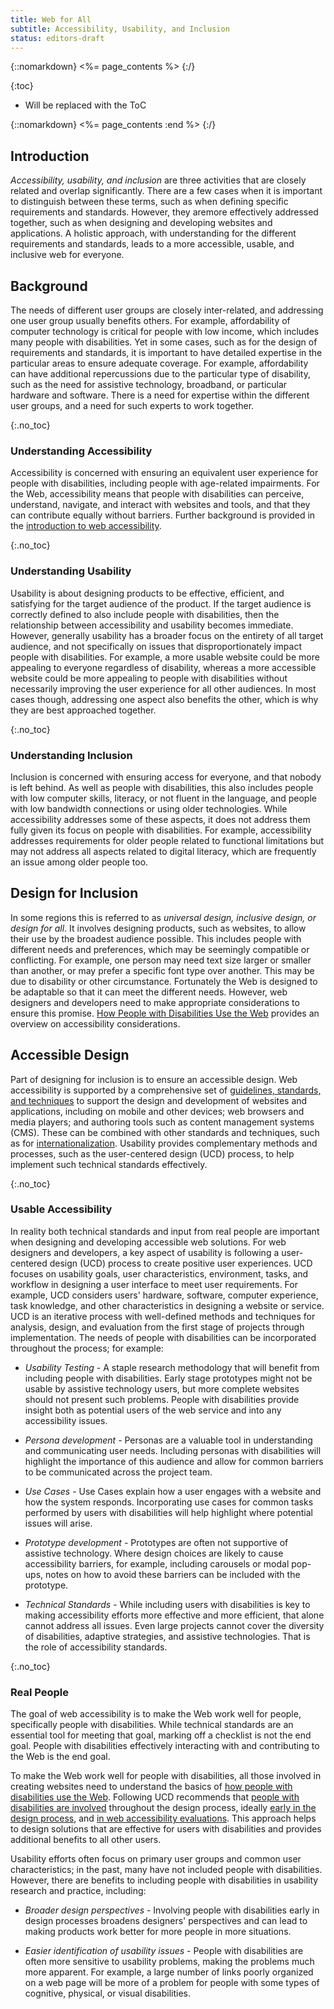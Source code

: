 ```yaml
---
title: Web for All
subtitle: Accessibility, Usability, and Inclusion
status: editors-draft
---
```


{::nomarkdown}
<%= page_contents %>
{:/}

{:toc}
* Will be replaced with the ToC

{::nomarkdown}
<%= page_contents :end %>
{:/}

## Introduction

*Accessibility, usability, and inclusion* are three activities that are closely related and overlap significantly. There are a few cases when it is important to distinguish between these terms, such as when defining specific requirements and standards. However, they aremore effectively addressed together, such as when designing and developing websites and applications. A holistic approach, with understanding for the different requirements and standards, leads to a more accessible, usable, and inclusive web for everyone.

## Background

The needs of different user groups are closely inter-related, and addressing one user group usually benefits others. For example, affordability of computer technology is critical for people with low income, which includes many people with disabilities. Yet in some cases, such as for the design of requirements and standards, it is important to have detailed expertise in the particular areas to ensure adequate coverage. For example, affordability can have additional repercussions due to the particular type of disability, such as the need for assistive technology, broadband, or particular hardware and software. There is a need for expertise within the different user groups, and a need for such experts to work together.

{:.no_toc}
### Understanding Accessibility

Accessibility is concerned with ensuring an equivalent user experience for people with disabilities, including people with age-related impairments. For the Web, accessibility means that people with disabilities can perceive, understand, navigate, and interact with websites and tools, and that they can contribute equally without barriers. Further background is provided in the [introduction to web accessibility](/standards/webdesign/accessibility).

{:.no_toc}
### Understanding Usability

Usability is about designing products to be effective, efficient, and satisfying for the target audience of the product. If the target audience is correctly defined to also include people with disabilities, then the relationship between accessibility and usability becomes immediate. However, generally usability has a broader focus on the entirety of all target audience, and not specifically on issues that disproportionately impact people with disabilities. For example, a more usable website could be more appealing to everyone regardless of disability, whereas a more accessible website could be more appealing to people with disabilities without necessarily improving the user experience for all other audiences. In most cases though, addressing one aspect also benefits the other, which is why they are best approached together.

{:.no_toc}
### Understanding Inclusion

Inclusion is concerned with ensuring access for everyone, and that nobody is left behind. As well as people with disabilities, this also includes people with low computer skills, literacy, or not fluent in the language, and people with low bandwidth connections or using older technologies. While accessibility addresses some of these aspects, it does not address them fully given its focus on people with disabilities. For example, accessibility addresses requirements for older people related to functional limitations but may not address all aspects related to digital literacy, which are frequently an issue among older people too.

## Design for Inclusion

In some regions this is referred to as *universal design, inclusive design, or design for all*. It involves designing products, such as websites, to allow their use by the broadest audience possible. This includes people with different needs and preferences, which may be seemingly compatible or conflicting. For example, one person may need text size larger or smaller than another, or may prefer a specific font type over another. This may be due to disability or other circumstance. Fortunately the Web is designed to be adaptable so that it can meet the different needs. However, web designers and developers need to make appropriate considerations to ensure this promise. [How People with Disabilities Use the Web](http://www.w3.org/WAI/intro/people-use-web/) provides an overview on accessibility considerations.

## Accessible Design

Part of designing for inclusion is to ensure an accessible design. Web accessibility is supported by a comprehensive set of [guidelines, standards, and techniques](https://www.w3.org/WAI/guid-tech.html) to support the design and development of websites and applications, including on mobile and other devices; web browsers and media players; and authoring tools such as content management systems (CMS). These can be combined with other standards and techniques, such as for [internationalization](https://www.w3.org/International/). Usability provides complementary methods and processes, such as the user-centered design (UCD) process, to help implement such technical standards effectively.

{:.no_toc}
### Usable Accessibility

In reality both technical standards and input from real people are important when designing and developing accessible web solutions. For web designers and developers, a key aspect of usability is following a user-centered design (UCD) process to create positive user experiences. <abbr>UCD</abbr> focuses on usability goals, user characteristics, environment, tasks, and workflow in designing a user interface to meet user requirements. For example, <abbr>UCD</abbr> considers users' hardware, software, computer experience, task knowledge, and other characteristics in designing a website or service. <abbr>UCD</abbr> is an iterative process with well-defined methods and techniques for analysis, design, and evaluation from the first stage of projects through implementation. The needs of people with disabilities can be incorporated throughout the process; for example:

* *Usability Testing* - A staple research methodology that will benefit from including people with disabilities. Early stage prototypes might not be usable by assistive technology users, but more complete websites should not present such problems. People with disabilities provide insight both as potential users of the web service and into any accessibility issues.

* *Persona development* - Personas are a valuable tool in understanding and communicating user needs. Including personas with disabilities will highlight the importance of this audience and allow for common barriers to be communicated across the project team.
  
* *Use Cases* - Use Cases explain how a user engages with a website and how the system responds. Incorporating use cases for common tasks performed by users with disabilities will help highlight where potential issues will arise.  

* *Prototype development* - Prototypes are often not supportive of assistive technology. Where design choices are likely to cause accessibility barriers, for example, including carousels or modal pop-ups, notes on how to avoid these barriers can be included with the prototype. 

* *Technical Standards* - While including users with disabilities is key to making accessibility efforts more effective and more efficient, that alone cannot address all issues. Even large projects cannot cover the diversity of disabilities, adaptive strategies, and assistive technologies. That is the role of accessibility standards.

{:.no_toc}
### Real People

The goal of web accessibility is to make the Web work well for people, specifically people with disabilities. While technical standards are an essential tool for meeting that goal, marking off a checklist is not the end goal. People with disabilities effectively interacting with and contributing to the Web is the end goal.

To make the Web work well for people with disabilities, all those involved in creating websites need to understand the basics of [how people with disabilities use the Web](/WAI/intro/people-use-web). Following <abbr>UCD</abbr> recommends that [people with disabilities are involved](/WAI/users/involving) throughout the design process, ideally [early in the design process](/WAI/users/involving#why), and [in web accessibility evaluations](/WAI/eval/users). This approach helps to design solutions that are effective for users with disabilities and provides additional benefits to all other users.

Usability efforts often focus on primary user groups and common user characteristics; in the past, many have not included people with disabilities. However, there are benefits to including people with disabilities in usability research and practice, including:

* *Broader design perspectives* - Involving people with disabilities early in design processes broadens designers' perspectives and can lead to making products work better for more people in more situations.

* *Easier identification of usability issues* - People with disabilities are often more sensitive to usability problems, making the problems much more apparent. For example, a large number of links poorly organized on a web page will be more of a problem for people with some types of cognitive, physical, or visual disabilities.
